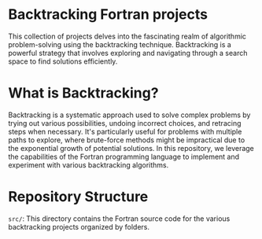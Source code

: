 # Backtracking Fortran projects
This collection of projects delves into the fascinating realm of algorithmic problem-solving using the backtracking technique. Backtracking is a powerful strategy that involves exploring and navigating through a search space to find solutions efficiently.
 
# What is Backtracking?
Backtracking is a systematic approach used to solve complex problems by trying out various possibilities, undoing incorrect choices, and retracing steps when necessary. It's particularly useful for problems with multiple paths to explore, where brute-force methods might be impractical due to the exponential growth of potential solutions. In this repository, we leverage the capabilities of the Fortran programming language to implement and experiment with various backtracking algorithms.

# Repository Structure
`src/`: This directory contains the Fortran source code for the various backtracking projects organized by folders.
